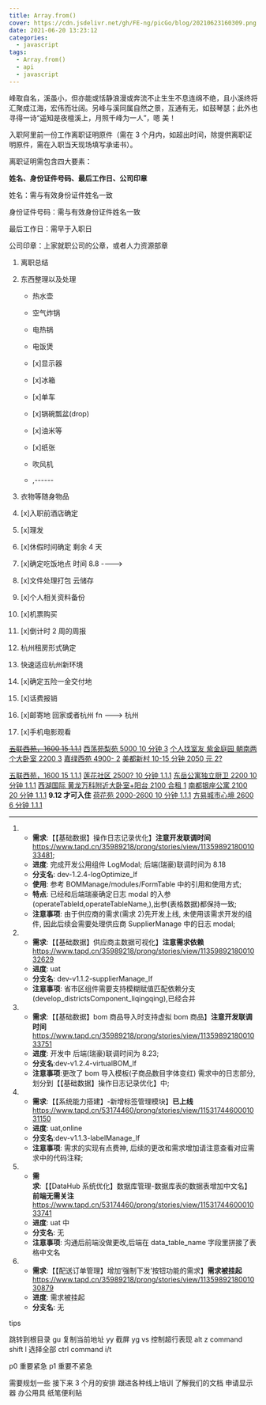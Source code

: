 ```yaml
---
title: Array.from()
cover: https://cdn.jsdelivr.net/gh/FE-ng/picGo/blog/20210623160309.png
date: 2021-06-20 13:23:12
categories:
  - javascript
tags:
  - Array.from()
  - api
  - javascript
---
```


<!--
 * @Author: your name
 * @Date: 2021-07-31 21:00:06
 * @LastEditTime: 2021-08-05 15:16:32
 * @LastEditors: Please set LastEditors
 * @Description: In User Settings Edit
 * @FilePath: /droplets/source/_drafts/tips.md
-->

峰取自名，溪虽小，但亦能或恬静浪漫或奔流不止生生不息连绵不绝，且小溪终将汇聚成江海，宏伟而壮阔。另峰与溪同属自然之景，互通有无，如鼓琴瑟；此外也寻得一诗“遥知是夜檀溪上，月照千峰为一人”，嗯 美！

入职阿里前一份工作离职证明原件（需在 3 个月内，如超出时间，除提供离职证明原件，需在入职当天现场填写承诺书）。

离职证明需包含四大要素：

**姓名、身份证件号码、最后工作日、公司印章**

姓名：需与有效身份证件姓名一致

身份证件号码：需与有效身份证件姓名一致

最后工作日：需早于入职日

公司印章：上家就职公司的公章，或者人力资源部章

1. 离职总结
2. 东西整理以及处理

   - 热水壶
   - 空气炸锅
   - 电热锅
   - 电饭煲
   - [x]显示器
   - [x]冰箱
   - [x]单车

   - [x]锅碗瓢盆(drop)
   - [x]油米等
   - [x]纸张
   - 吹风机
   - ,------

3. 衣物等随身物品
4. [x]入职前酒店确定
5. [x]理发
6. [x]休假时间确定 剩余 4 天
7. [x]确定吃饭地点 时间 8.8 ---->
8. [x]文件处理打包 云储存
9. [x]个人相关资料备份
10. [x]机票购买

11. [x]倒计时 2 周的周报
12. 杭州租房形式确定
13. 快速适应杭州新环境
14. [x]确定五险一金交付地
15. [x]话费报销
16. [x]邮寄地 回家或者杭州 fn ---> 杭州
17. [x]手机电影观看

~~[五联西苑，1600 15 1.1.1](https://www.douban.com/group/topic/240645340/)~~
[西荡苑梨苑 5000 10 分钟 3](https://www.douban.com/group/topic/240673012/)
[个人找室友 紫金庭园 朝南两个大卧室 2200 3](https://www.douban.com/group/topic/240577251/)
[嘉绿西苑 4900- 2](https://www.douban.com/group/topic/240096060/)
[美都新村 10-15 分钟 2050 元 2?](https://www.douban.com/group/topic/242088045/)

[五联西苑，1600 15 1.1.1](https://www.douban.com/group/topic/240613388/)
[莲花社区 2500? 10 分钟 1.1.1](https://www.douban.com/group/topic/240879501/)
[东岳公寓独立厨卫 2200 10 分钟 1.1.1](https://www.douban.com/group/topic/242071861/)
[西湖国际 黄龙万科附近大卧室+阳台 2100 合租 1](https://www.douban.com/group/topic/241839434/)
[南都银座公寓 2100 20 分钟 1.1.1](https://www.douban.com/group/topic/242086366/) **9.12 才可入住**
[荷花苑 2000-2600 10 分钟 1.1.1](https://www.douban.com/group/topic/241752765/)
[方易城市心境 2600 6 分钟 1.1.1 ](https://www.douban.com/group/topic/240236082/)

---

1.  - **需求**:【【基础数据】操作日志记录优化】**注意开发联调时间**
      https://www.tapd.cn/35989218/prong/stories/view/1135989218001033481;
    - **进度**: 完成开发公用组件 LogModal; 后端(瑞豪)联调时间为 8.18
    - **分支名**: dev-1.2.4-logOptimize_lf
    - **使用**: 参考 BOMManage/modules/FormTable 中的引用和使用方式;
    - **特点**: 已经和后端瑞豪确定日志 modal 的入参(operateTableId,operateTableName,),出参(表格数据)都保持一致;
    - **注意事项**: 由于供应商的需求(需求 2)先开发上线, 未使用该需求开发的组件, 因此后续会需要处理供应商 SupplierManage 中的日志 modal;

2.  - **需求**:【【基础数据】供应商主数据可视化】**注意需求依赖**
      https://www.tapd.cn/35989218/prong/stories/view/1135989218001032629
    - **进度**: uat
    - **分支名**: dev-v1.1.2-supplier​Manage_lf
    - **注意事项**: 省市区组件需要支持模糊赋值匹配依赖分支(develop_districtsComponent_liqingqing),已经合并

3.  - **需求**:【【基础数据】bom 商品导入时支持虚拟 bom 商品】**注意开发联调时间**
      https://www.tapd.cn/35989218/prong/stories/view/1135989218001033751
    - **进度**: 开发中 后端(瑞豪)联调时间为 8.23;
    - **分支名**:dev-v1.2.4-virtualBOM_lf
    - **注意事项**:更改了 bom 导入模板(子商品数目字体变红) 需求中的日志部分,划分到【【基础数据】操作日志记录优化】中;

4.  - **需求**:【【系统能力搭建】-新增标签管理模块】**已上线**
      https://www.tapd.cn/53174460/prong/stories/view/1153174460001031150
    - **进度**: uat,online
    - **分支名**:dev-v1.1.3-labelManage_lf
    - **注意事项**: 需求的实现有点费神, 后续的更改和需求增加请注意查看对应需求中的代码注释;

5.  - **需求**:【【DataHub 系统优化】数据库管理-数据库表的数据表增加中文名】**前端无需关注**
      https://www.tapd.cn/53174460/prong/stories/view/1153174460001033741
    - **进度**: uat 中
    - **分支名**: 无
    - **注意事项**: 沟通后前端没做更改,后端在 data_table_name 字段里拼接了表格中文名

6.  - **需求**:【【配送订单管理】增加‘强制下发’按钮功能的需求】**需求被挂起**
      https://www.tapd.cn/35989218/prong/stories/view/1135989218001030879
    - **进度**: 需求被挂起
    - **分支名**: 无

tips

跳转到根目录 gu
复制当前地址 yy
截屏 yg
vs 控制超行表现 alt z
command shift l 选择全部
ctrl command i/t

p0 重要紧急
p1 重要不紧急

需要规划一些
接下来 3 个月的安排
跟进各种线上培训
了解我们的文档
申请显示器
办公用具 纸笔便利贴
